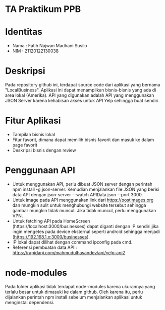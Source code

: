 # TA Praktikum PPB
Identitas
=========
- Nama : Fatih Najwan Madhani Susilo
- NIM : 21120122130038

Deskripsi
=========
Pada repository github ini, terdapat source code dari aplikasi yang bernama "LocalBusiness". Aplikasi ini dapat menampilkan bisnis-bisnis yang ada di area lokal (Amerika). API yang digunakan adalah API yang menggunakan JSON Server karena kehabisan akses untuk API Yelp sehingga buat sendiri.

Fitur Aplikasi
==============
- Tampilan bisnis lokal
- Fitur favorit, dimana dapat memilih bisnis favorit dan masuk ke dalam page favorit
- Deskripsi bisnis dengan review

Penggunaan API
==============
- Untuk menggunakan API, perlu dibuat JSON server dengan perintah npm install -g json-server. Kemudian menjalankan file JSON yang berisi data API dengan json-server --watch APIData.json --port 3000.
- Untuk image pada API menggunakan link dari https://postimages.org dan mungkin sulit untuk menghubungi website tersebut sehingga gambar mungkin tidak muncul. Jika tidak muncul, perlu menggunakan VPN.
- Untuk fetching API pada HomeScreen (https://localhost:3000/businesses) dapat diganti dengan IP sendiri jika ingin mengetes pada device eksternal seperti android sehingga menjadi (https://192.168.1.x:3000/businesses).
- IP lokal dapat dilihat dengan command ipconfig pada cmd.
- Referensi pembuatan data API : https://rapidapi.com/mahmudulhasandev/api/yelp-api2

node-modules
============
Pada folder aplikasi tidak terdapat node-modules karena ukurannya yang terlalu besar untuk dimasuki ke dalam github. Oleh karena itu, perlu dijalankan perintah npm install sebelum menjalankan aplikasi untuk menginstal dependensi.
